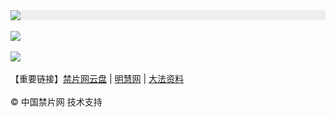 <div style="width:100%;background-color:#eee;"><a href="https://fl513.xyz/"><img src="https://github.com/JohnChen201502/jinpian/blob/master/nav-zgjp.png?raw=true"/></a></div>

</br>
<div style="width:100%;"><a href="https://fl513.site/"><img src="https://github.com/JohnChen201502/jinpian/blob/master/nav-xtr.png?raw=true"/></a></div>
</br>

<div style="width:100%;"><a href="https://aa513.ml/"><img src="https://github.com/JohnChen201502/jinpian/blob/master/nav-djy.png?raw=true"/></a></div>

</br>
 【重要链接】<a href="https://ggearth.tk/">禁片网云盘</a> | <a href="https://minghui.fa513.website/">明慧网</a>  |  <a href="https://fa513.website/">大法资料</a> 

</br>

</br>
© 中国禁片网 技术支持
